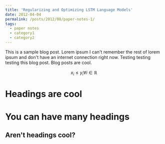```yaml
---
title: 'Regularizing and Optimizing LSTM Language Models'
date: 2012-04-04
permalink: /posts/2012/08/paper-notes-1/
tags:
  - paper notes
  - category1
  - category2
---
```


This is a sample blog post. Lorem ipsum I can't remember the rest of lorem ipsum and don't have an internet connection right now. Testing testing testing this blog post. Blog posts are cool.

$$x_i \leq y_i \forall i \in \mathbb{R}$$


Headings are cool
======

You can have many headings
======

Aren't headings cool?
------